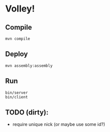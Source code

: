 # Volley!

## Compile
    mvn compile
    
## Deploy
    mvn assembly:assembly
    
## Run
    bin/server
	bin/client



## TODO (dirty):
* require unique nick (or maybe use some id?)
